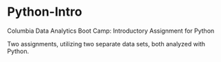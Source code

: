 # Python-Intro
Columbia Data Analytics Boot Camp: Introductory Assignment for Python

Two assignments, utilizing two separate data sets, both analyzed with Python.
